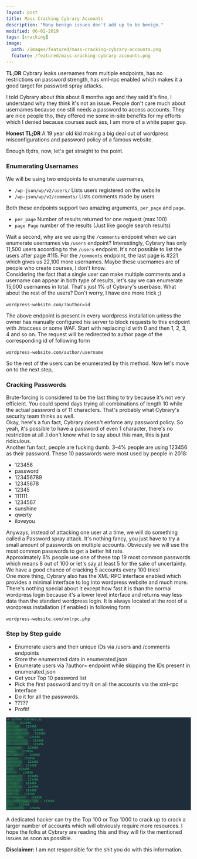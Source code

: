 ```yaml
---
layout: post
title: Mass Cracking Cybrary Accounts
description: "Many benign issues don't add up to be benign."
modified: 06-02-2019
tags: [cracking]
image:
  path: /images/featured/mass-cracking-cybrary-accounts.png
  feature: /featured/mass-cracking-cybrary-accounts.png
---
```


**TL;DR** Cybrary leaks usernames from multiple endpoints, has no restrictions on password strength, has xml-rpc enabled which makes it a good target for password spray attacks.
<!--more-->
I told Cybrary about this about 8 months ago and they said it's fine, I understand why they think it's not an issue. People don't care much about usernames because one still needs a password to access accounts. They are nice people tho, they offered me some in-site benefits for my efforts which I denied because courses suck ass, I am more of a white paper guy.

**Honest TL;DR** A 19 year old kid making a big deal out of wordpress misconfigurations and password policy of a famous website.

Enough tl;drs, now, let's get straight to the point.

### Enumerating Usernames
We will be using two endpoints to enumerate usernames,
- `/wp-json/wp/v2/users/` Lists users registered on the website
- `/wp-json/wp/v2/comments/` Lists comments made by users

Both these endpoints support two amazing arguments, `per_page` and `page`.
- `per_page` Number of results returned for one request (max 100)
- `page Page` number of the results (Just like google search results)

Wait a second, why are we using the `/comments` endpoint when we can enumerate usernames via `/users` endpoint?
Interestingly, Cybrary has only 11,500 users according to the `/users` endpoint. It's not possible to list the users after page #115. For the `/comments` endpoint, the last page is #221 which gives us 22,100 more usernames. Maybe these usernames are of people who create courses, I don't know.\
Considering the fact that a single user can make multiple comments and a username can appear in both type of results, let's say we can enumerate 15,000 usernames in total. That's just 1% of Cybrary's userbase. What about the rest of the users? Don't worry, I have one more trick ;)

`wordpress-website.com/?author=id`

The above endpoint is present in every wordpress installation unless the owner has manually configured his server to block requests to this endpoint with .htaccess or some WAF.
Start with replacing id with 0 and then 1, 2, 3, 4 and so on. The request will be redirected to author page of the corresponding id of following form

`wordpress-website.com/author/username`

So the rest of the users can be enumerated by this method. Now let's move on to the next step,

### Cracking Passwords
Brute-forcing is considered to be the last thing to try because it's not very efficient. You could spend days trying all combinations of length 10 while the actual password is of 11 characters. That's probably what Cybrary's security team thinks as well.\
Okay, here's a fun fact, Cybrary doesn't enforce any password policy. So yeah, it's possible to have a password of even 1 character, there's no restriction at all .I don't know what to say about this man, this is just ridiculous.\
Another fun fact, people are fucking dumb. 3–4% people are using 123456 as their password.
These 10 passwords were most used by people in 2018:

- 123456
- password
- 123456789
- 12345678
- 12345
- 111111
- 1234567
- sunshine
- qwerty
- iloveyou

Anyways, instead of attacking one user at a time, we will do something called a Password spray attack. It's nothing fancy, you just have to try a small amount of passwords on multiple accounts. Obviously we will use the most common passwords to get a better hit rate.\
Approximately 8% people use one of these top 19 most common passwords which means 8 out of 100 or let's say at least 5 for the sake of uncertainty. We have a good chance of cracking 5 accounts every 100 tries!\
One more thing, Cybrary also has the XML-RPC interface enabled which provides a minimal interface to log into wordpress website and much more. There's nothing special about it except how fast it is than the normal wordpress login because it's a lower level interface and returns way less data than the standard wordpress login. It is always located at the root of a wordpress installation (if enabled) in following form

`wordpress-website.com/xmlrpc.php`

### Step by Step guide

- Enumerate users and their unique IDs via /users and /comments endpoints
- Store the enumerated data in enumerated.json
- Enumerate users via ?author= endpoint while skipping the IDs present in enumerated.json
- Get your Top 10 password list
- Pick the first password and try it on all the accounts via the xml-rpc interface
- Do it for all the passwords.
- ?????
- Profit!

![69](/images/featured/mass-cracking-cybrary-accounts.png)

A dedicated hacker can try the Top 100 or Top 1000 to crack up to crack a larger number of accounts which will obviously require more resources. I hope the folks at Cybrary are reading this and they will fix the mentioned issues as soon as possible.

**Disclaimer:** I am not responsible for the shit you do with this information.
